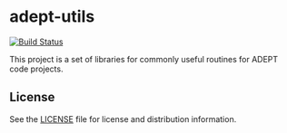 # adept-utils

[![Build Status](https://travis-ci.org/RWTH-ELP/adept-utils.svg)](https://travis-ci.org/RWTH-ELP/adept-utils)

This project is a set of libraries for commonly useful routines for ADEPT code
projects.


## License

See the [LICENSE](LICENSE.md) file for license and distribution information.
